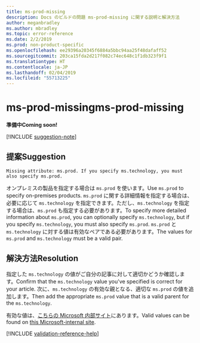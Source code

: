 ```yaml
---
title: ms-prod-missing
description: Docs のビルドの問題 ms-prod-missing に関する説明と解決方法
author: meganbradley
ms.author: mbradley
ms.topic: error-reference
ms.date: 2/2/2019
ms.prod: non-product-specific
ms.openlocfilehash: ee29396a20345f6884a5bbc94aa25f48dafaff52
ms.sourcegitcommit: 203ca15fda2d217f082c74ec648c1f1db323f9f1
ms.translationtype: HT
ms.contentlocale: ja-JP
ms.lasthandoff: 02/04/2019
ms.locfileid: "55713225"
---
```

# <a name="ms-prod-missing"></a><span data-ttu-id="561e2-103">ms-prod-missing</span><span class="sxs-lookup"><span data-stu-id="561e2-103">ms-prod-missing</span></span>

<span data-ttu-id="561e2-104">**準備中**</span><span class="sxs-lookup"><span data-stu-id="561e2-104">**Coming soon!**</span></span>

[!INCLUDE [suggestion-note](includes/suggestion-note.md)]

## <a name="suggestion"></a><span data-ttu-id="561e2-105">提案</span><span class="sxs-lookup"><span data-stu-id="561e2-105">Suggestion</span></span>

`Missing attribute: ms.prod. If you specify ms.technology, you must also specify ms.prod.`

<span data-ttu-id="561e2-106">オンプレミスの製品を指定する場合は `ms.prod` を使います。</span><span class="sxs-lookup"><span data-stu-id="561e2-106">Use `ms.prod` to specify on-premises products.</span></span> <span data-ttu-id="561e2-107">`ms.prod` に関する詳細情報を指定する場合は、必要に応じて `ms.technology` を指定できます。ただし、`ms.technology` を指定する場合は、`ms.prod` も指定する必要があります。</span><span class="sxs-lookup"><span data-stu-id="561e2-107">To specify more detailed information about `ms.prod`, you can optionally specify `ms.technology`, but if you specify `ms.technology`, you must also specify `ms.prod`.</span></span> <span data-ttu-id="561e2-108">`ms.prod` と `ms.technology` に対する値は有効なペアである必要があります。</span><span class="sxs-lookup"><span data-stu-id="561e2-108">The values for `ms.prod` and `ms.technology` must be a valid pair.</span></span>

## <a name="resolution"></a><span data-ttu-id="561e2-109">解決方法</span><span class="sxs-lookup"><span data-stu-id="561e2-109">Resolution</span></span>

<span data-ttu-id="561e2-110">指定した `ms.technology` の値がご自分の記事に対して適切かどうか確認します。</span><span class="sxs-lookup"><span data-stu-id="561e2-110">Confirm that the `ms.technology` value you've specified is correct for your article.</span></span> <span data-ttu-id="561e2-111">次に、`ms.technology` の有効な親となる、適切な `ms.prod` の値を追加します。</span><span class="sxs-lookup"><span data-stu-id="561e2-111">Then add the appropriate `ms.prod` value that is a valid parent for the `ms.technology`.</span></span>

<span data-ttu-id="561e2-112">有効な値は、[こちらの Microsoft 内部サイト](https://docsmetadatatool.azurewebsites.net/whitelists)にあります。</span><span class="sxs-lookup"><span data-stu-id="561e2-112">Valid values can be found on [this Microsoft-internal site](https://docsmetadatatool.azurewebsites.net/whitelists).</span></span>

<!--make sure to add this file to your includes folder and verify the path-->
[!INCLUDE [validation-reference-help](includes/validation-reference-help.md)]
